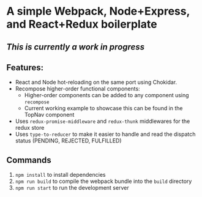 # A simple Webpack, Node+Express, and React+Redux boilerplate
## *This is currently a work in progress*

## Features:
* React and Node hot-reloading on the same port using Chokidar.
* Recompose higher-order functional components:
  * Higher-order components can be added to any component using `recompose`
  * Current working example to showcase this can be found in the TopNav component
* Uses `redux-promise-middleware` and `redux-thunk` middlewares for the redux store
* Uses `type-to-reducer` to make it easier to handle and read the dispatch status (PENDING, REJECTED, FULFILLED)

## Commands
1. `npm install` to install dependencies
2. `npm run build` to compile the webpack bundle into the `build` directory
3. `npm run start` to run the development server
